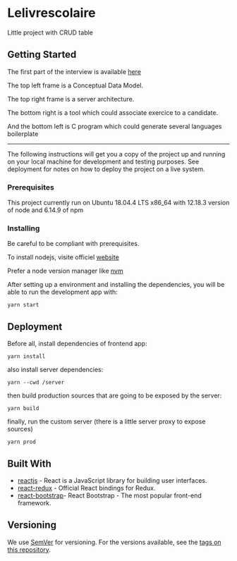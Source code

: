 # Lelivrescolaire

Little project with CRUD table

## Getting Started

The first part of the interview is available [here](https://miro.com/app/board/o9J_lV40MJ4=/)

The top left frame is a Conceptual Data Model.

The top right frame is a server architecture.

The bottom right is a tool which could associate exercice to a candidate.

And the bottom left is C program which could generate several languages boilerplate

------

The following instructions will get you a copy of the project up and running on your local machine for development and testing purposes. 
See deployment for notes on how to deploy the project on a live system.

### Prerequisites

This project currently run on Ubuntu 18.04.4 LTS x86_64 with 12.18.3 version of node and 6.14.9 of npm

### Installing

Be careful to be compliant with prerequisites.

To install nodejs, visite officiel [website](https://nodejs.org/en/)

Prefer a node version manager like [nvm](https://github.com/nvm-sh/nvm)

After setting up a environment and installing the dependencies, you will be able to run the development app with:

```
yarn start
```

## Deployment

Before all, install dependencies of frontend app:
```
yarn install
```
also install server dependencies:
```
yarn --cwd /server
```
then build production sources that are going to be exposed by the server: 
```
yarn build
```
finally, run the custom server (there is a little server proxy to expose sources)

```
yarn prod
```

## Built With

* [reactjs](https://github.com/facebook/react) - React is a JavaScript library for building user interfaces.
* [react-redux](https://maven.apache.org/) - Official React bindings for Redux.
* [react-bootstrap](https://rometools.github.io)- React Bootstrap - The most popular front-end framework.
## Versioning

We use [SemVer](http://semver.org/) for versioning. For the versions available, see the [tags on this repository](https://github.com/your/project/tags). 
